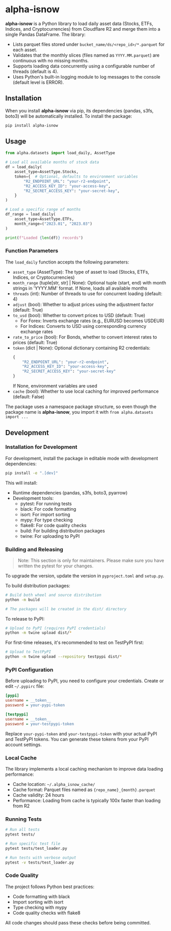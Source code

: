 # alpha-isnow

**alpha-isnow** is a Python library to load daily asset data (Stocks, ETFs, Indices, and Cryptocurrencies) from Cloudflare R2 and merge them into a single Pandas DataFrame. The library:

- Lists parquet files stored under `bucket_name/ds/<repo_id>/*.parquet` for each asset.
- Validates that the monthly slices (files named as `YYYY.MM.parquet`) are continuous with no missing months.
- Supports loading data concurrently using a configurable number of threads (default is 4).
- Uses Python's built-in logging module to log messages to the console (default level is ERROR).

## Installation

When you install **alpha-isnow** via pip, its dependencies (pandas, s3fs, boto3) will be automatically installed. To install the package:

```bash
pip install alpha-isnow
```

## Usage

```python
from alpha.datasets import load_daily, AssetType

# Load all available months of stock data
df = load_daily(
    asset_type=AssetType.Stocks,
    token={  # Optional, defaults to environment variables
        "R2_ENDPOINT_URL": "your-r2-endpoint",
        "R2_ACCESS_KEY_ID": "your-access-key",
        "R2_SECRET_ACCESS_KEY": "your-secret-key",
    }
)

# Load a specific range of months
df_range = load_daily(
    asset_type=AssetType.ETFs, 
    month_range=("2023.01", "2023.03")
)

print(f"Loaded {len(df)} records")
```

### Function Parameters

The `load_daily` function accepts the following parameters:

- `asset_type` (AssetType): The type of asset to load (Stocks, ETFs, Indices, or Cryptocurrencies)
- `month_range` (tuple[str, str] | None): Optional tuple (start, end) with month strings in 'YYYY.MM' format. If None, loads all available months
- `threads` (int): Number of threads to use for concurrent loading (default: 4)
- `adjust` (bool): Whether to adjust prices using the adjustment factor (default: True)
- `to_usd` (bool): Whether to convert prices to USD (default: True)
  - For Forex: Inverts exchange rates (e.g., EURUSD becomes USDEUR)
  - For Indices: Converts to USD using corresponding currency exchange rates
- `rate_to_price` (bool): For Bonds, whether to convert interest rates to prices (default: True)
- `token` (dict | None): Optional dictionary containing R2 credentials:
  ```python
  {
      "R2_ENDPOINT_URL": "your-r2-endpoint",
      "R2_ACCESS_KEY_ID": "your-access-key",
      "R2_SECRET_ACCESS_KEY": "your-secret-key"
  }
  ```
  If None, environment variables are used
- `cache` (bool): Whether to use local caching for improved performance (default: False)

The package uses a namespace package structure, so even though the package name is **alpha-isnow**, you import it with `from alpha.datasets import ...`

## Development

### Installation for Development

For development, install the package in editable mode with development dependencies:

```bash
pip install -e ".[dev]"
```

This will install:
- Runtime dependencies (pandas, s3fs, boto3, pyarrow)
- Development tools:
  - pytest: For running tests
  - black: For code formatting
  - isort: For import sorting
  - mypy: For type checking
  - flake8: For code quality checks
  - build: For building distribution packages
  - twine: For uploading to PyPI

### Building and Releasing

> Note: This section is only for maintainers. Please make sure you have written the pytest for your changes.


To upgrade the version, update the version in `pyproject.toml` and `setup.py`.

To build distribution packages:

```bash
# Build both wheel and source distribution
python -m build

# The packages will be created in the dist/ directory
```

To release to PyPI:

```bash
# Upload to PyPI (requires PyPI credentials)
python -m twine upload dist/*
```

For first-time releases, it's recommended to test on TestPyPI first:

```bash
# Upload to TestPyPI
python -m twine upload --repository testpypi dist/*
```

### PyPI Configuration

Before uploading to PyPI, you need to configure your credentials. Create or edit `~/.pypirc` file:

```ini
[pypi]
username = __token__
password = your-pypi-token

[testpypi]
username = __token__
password = your-testpypi-token
```

Replace `your-pypi-token` and `your-testpypi-token` with your actual PyPI and TestPyPI tokens. You can generate these tokens from your PyPI account settings.

### Local Cache

The library implements a local caching mechanism to improve data loading performance:
- Cache location: `~/.alpha_isnow_cache/`
- Cache format: Parquet files named as `{repo_name}_{month}.parquet`
- Cache validity: 24 hours
- Performance: Loading from cache is typically 100x faster than loading from R2

### Running Tests

```bash
# Run all tests
pytest tests/

# Run specific test file
pytest tests/test_loader.py

# Run tests with verbose output
pytest -v tests/test_loader.py
```

### Code Quality

The project follows Python best practices:
- Code formatting with black
- Import sorting with isort
- Type checking with mypy
- Code quality checks with flake8

All code changes should pass these checks before being committed.
